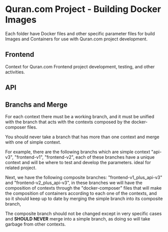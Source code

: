Quran.com Project - Building Docker Images
==========================================

Each folder have Docker files and other specific parameter files for build Images and Containers for use with Quran.com project development.

## Frontend

Context for Quran.com Frontend project development, testing, and other activities.

## API


## Branchs and Merge

For each context there must be a working branch, and it must be unified with the branch that acts with the contexts composed by the docker-composer files.

You should never take a branch that has more than one context and merge with one of simple context.

For example, there are the following branchs which are simple context "api-v3", "frontend-v1", "frontend-v2", each of these branches have a unique context and will be where to test and develop the parameters. ideal for related project.

Next, we have the following composite branches: "frontend-v1_plus_api-v3" and "frontend-v2_plus_api-v3", in these branches we will have the composition of contexts through the "docker-composer" files that will make the composition of containers according to each one of the contexts, and so it should keep up to date by merging the simple branch into its composite branch,

The composite branch should not be changed except in very specific cases and **SHOULD NEVER** merge into a simple branch, as doing so will take garbage from other contexts.
